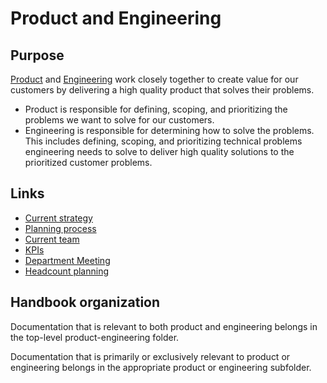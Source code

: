 # Product and Engineering

## Purpose

[Product](product/index.md) and [Engineering](engineering/index.md) work closely together to create value for our customers by delivering a high quality product that solves their problems.

- Product is responsible for defining, scoping, and prioritizing the problems we want to solve for our customers.
- Engineering is responsible for determining how to solve the problems. This includes defining, scoping, and prioritizing technical problems engineering needs to solve to deliver high quality solutions to the prioritized customer problems.

## Links

- [Current strategy](strategy-goals/index.md)
- [Planning process](process/planning-process.md)
- [Current team](team/index.md)
- [KPIs](https://sourcegraph.looker.com/boards/20)
- [Department Meeting](team-culture/department-meeting.md)
- [Headcount planning](process/headcount-planning.md)

## Handbook organization

Documentation that is relevant to both product and engineering belongs in the top-level product-engineering folder.

Documentation that is primarily or exclusively relevant to product or engineering belongs in the appropriate product or engineering subfolder.
